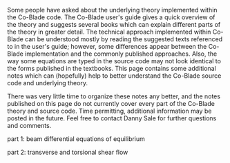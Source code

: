 Some people have asked about the underlying theory implemented within the Co-Blade code. The Co-Blade user's guide gives a quick overview of the theory and suggests several books which can explain different parts of the theory in greater detail. The technical approach implemented within Co-Blade can be understood mostly by reading the suggested texts referenced to in the user's guide; however, some differences appear between the Co-Blade implementation and the commonly published approaches. Also, the way some equations are typed in the source code may not look identical to the forms published in the textbooks. This page contains some additional notes which can (hopefully) help to better understand the Co-Blade source code and underlying theory.

There was very little time to organize these notes any better, and the notes published on this page do not currently cover every part of the Co-Blade theory and source code. Time permitting, additional information may be posted in the future. Feel free to contact Danny Sale for further questions and comments.

part 1: beam differential equations of equilibrium

part 2: transverse and torsional shear flow
